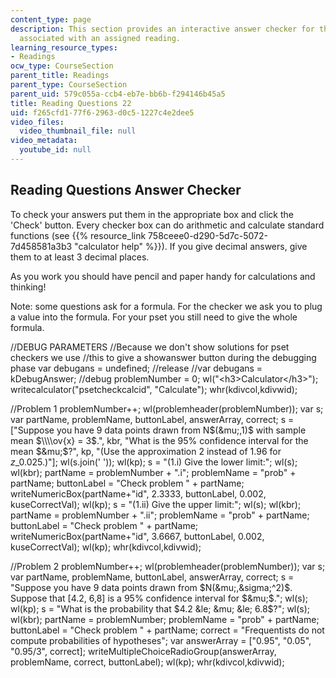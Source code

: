 ```yaml
---
content_type: page
description: This section provides an interactive answer checker for the reading questions
  associated with an assigned reading.
learning_resource_types:
- Readings
ocw_type: CourseSection
parent_title: Readings
parent_type: CourseSection
parent_uid: 579c055a-ccb4-eb7e-bb6b-f294146b45a5
title: Reading Questions 22
uid: f265cfd1-77f6-2963-d0c5-1227c4e2dee5
video_files:
  video_thumbnail_file: null
video_metadata:
  youtube_id: null
---
```


Reading Questions Answer Checker
--------------------------------

To check your answers put them in the appropriate box and click the 'Check' button. Every checker box can do arithmetic and calculate standard functions (see {{% resource_link 758ceee0-d290-5d7c-5072-7d458581a3b3 "calculator help" %}}). If you give decimal answers, give them to at least 3 decimal places.

As you work you should have pencil and paper handy for calculations and thinking!

Note: some questions ask for a formula. For the checker we ask you to plug a value into the formula. For your pset you still need to give the whole formula.

//DEBUG PARAMETERS //Because we don't show solutions for pset checkers we use //this to give a showanswer button during the debugging phase var debugans = undefined; //release //var debugans = kDebugAnswer; //debug problemNumber = 0; wl("\<h3>Calculator\</h3>"); writecalculator("psetcheckcalcid", "Calculate"); whr(kdivcol,kdivwid);

//Problem 1 problemNumber++; wl(problemheader(problemNumber)); var s; var partName, problemName, buttonLabel, answerArray, correct; s = \["Suppose you have 9 data points drawn from N$(&mu;,1)$ with sample mean $\\\\ov{x} = 3$.", kbr, "What is the 95% confidence interval for the mean $&mu;$?", kp, "(Use the approximation 2 instead of 1.96 for $z\_{0.025}$.)"\]; wl(s.join(' ')); wl(kp); s = "(1.i) Give the lower limit:"; wl(s); wl(kbr); partName = problemNumber + ".i"; problemName = "prob" + partName; buttonLabel = "Check problem " + partName; writeNumericBox(partName+"id", 2.3333, buttonLabel, 0.002, kuseCorrectVal); wl(kp); s = "(1.ii) Give the upper limit:"; wl(s); wl(kbr); partName = problemNumber + ".ii"; problemName = "prob" + partName; buttonLabel = "Check problem " + partName; writeNumericBox(partName+"id", 3.6667, buttonLabel, 0.002, kuseCorrectVal); wl(kp); whr(kdivcol,kdivwid);

//Problem 2 problemNumber++; wl(problemheader(problemNumber)); var s; var partName, problemName, buttonLabel, answerArray, correct; s = "Suppose you have 9 data points drawn from $N(&mu;,&sigma;^2)$. Suppose that \[4.2, 6,8\] is a 95% confidence interval for $&mu;$."; wl(s); wl(kp); s = "What is the probability that $4.2 &le; &mu; &le; 6.8$?"; wl(s); wl(kbr); partName = problemNumber; problemName = "prob" + partName; buttonLabel = "Check problem " + partName; correct = "Frequentists do not compute probabilities of hypotheses"; var answerArray = \["0.95", "0.05", "0.95/3", correct\]; writeMultipleChoiceRadioGroup(answerArray, problemName, correct, buttonLabel); wl(kp); whr(kdivcol,kdivwid);